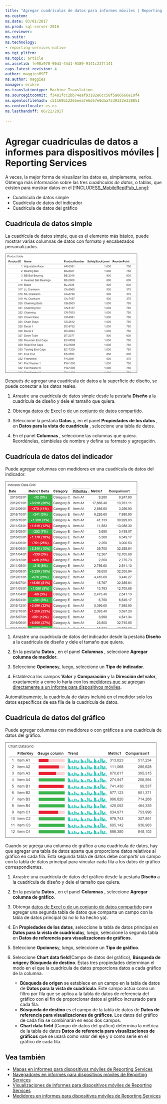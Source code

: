 ```yaml
---
title: "Agregar cuadrículas de datos para informes móviles | Reporting Services | Documentos de Microsoft"
ms.custom: 
ms.date: 03/01/2017
ms.prod: sql-server-2016
ms.reviewer: 
ms.suite: 
ms.technology:
- reporting-services-native
ms.tgt_pltfrm: 
ms.topic: article
ms.assetid: fe98a970-90d3-44d1-9189-9141c237f141
caps.latest.revision: 4
author: maggiesMSFT
ms.author: maggies
manager: erikre
ms.translationtype: Machine Translation
ms.sourcegitcommit: f3481fcc2bb74eaf93182e6cc58f5a06666e10f4
ms.openlocfilehash: c51169b12265eea7e6d57e0daa7539322e338851
ms.contentlocale: es-es
ms.lasthandoff: 06/22/2017

---
```

# <a name="add-data-grids-to-mobile-reports--reporting-services"></a>Agregar cuadrículas de datos a informes para dispositivos móviles | Reporting Services
A veces, la mejor forma de visualizar los datos es, simplemente, verlos. Obtenga más información sobre las tres *cuadrículas de datos*, o tablas, que existen para mostrar datos en el [!INCLUDE[SS_MobileReptPub_Long](../../includes/ss-mobilereptpub-long.md)]:
* Cuadrícula de datos simple
* Cuadrícula de datos del indicador
* Cuadrícula de datos del gráfico

## <a name="simple-data-grid"></a>Cuadrícula de datos simple
La cuadrícula de datos simple, que es el elemento más básico, puede mostrar varias columnas de datos con formato y encabezados personalizados. 

![mobile-report-simple-data-grid](../../reporting-services/mobile-reports/media/mobile-report-simple-data-grid.png)

Después de agregar una cuadrícula de datos a la superficie de diseño, se puede conectar a los datos reales.

1. Arrastre una cuadrícula de datos simple desde la pestaña **Diseño** a la cuadrícula de diseño y dele el tamaño que quiera.

2. Obtenga [datos de Excel o de un conjunto de datos compartido](../../reporting-services/mobile-reports/data-for-reporting-services-mobile-reports.md).

3. Seleccione la pestaña **Datos** y, en el panel **Propiedades de los datos** , en **Datos para la vista de cuadrícula** , seleccione una tabla de datos.

4. En el panel **Columnas** , seleccione las columnas que quiera. Reordénelas, cámbielas de nombre y defina su formato y agregación. 

 
##  <a name="indicator-data-grid"></a>Cuadrícula de datos del indicador
Puede agregar columnas con medidores en una cuadrícula de datos del indicador.

![mobile-report-indicator-data-grid](../../reporting-services/mobile-reports/media/mobile-report-indicator-data-grid.png)

1. Arrastre una cuadrícula de datos del indicador desde la pestaña **Diseño** a la cuadrícula de diseño y dele el tamaño que quiera.

2. En la pestaña **Datos** , en el panel **Columnas** , seleccione **Agregar columna de medidor**. 

3. Seleccione **Opciones**y, luego, seleccione un **Tipo de indicador**. 

4. Establezca los campos **Valor** y **Comparación** y la **Dirección del valor**, exactamente a como lo haría con los [medidores que se agregan directamente a un informe para dispositivos móviles](../../reporting-services/mobile-reports/add-gauges-to-mobile-reports-reporting-services.md).

Automáticamente, la cuadrícula de datos incluirá en el medidor solo los datos específicos de esa fila de la cuadrícula de datos.  

## <a name="chart-data-grid"></a>Cuadrícula de datos del gráfico
Puede agregar columnas con medidores o con gráficos a una cuadrícula de datos del gráfico. 

![mobile-report-chart-data-grid](../../reporting-services/mobile-reports/media/mobile-report-chart-data-grid.png)

Cuando se agrega una columna de gráfico a una cuadrícula de datos, hay que agregar una tabla de datos aparte que proporcione datos relativos al gráfico en cada fila. Esta segunda tabla de datos debe compartir un campo con la tabla de datos principal para vincular cada fila a los datos de gráfico correspondientes. 

1. Arrastre una cuadrícula de datos del gráfico desde la pestaña **Diseño** a la cuadrícula de diseño y dele el tamaño que quiera.

2. En la pestaña **Datos** , en el panel **Columnas** , seleccione **Agregar columna de gráfico**. 

3. Obtenga [datos de Excel o de un conjunto de datos compartido](../../reporting-services/mobile-reports/data-for-reporting-services-mobile-reports.md) para agregar una segunda tabla de datos que comparta un campo con la tabla de datos principal (si no lo ha hecho ya).

4. En **Propiedades de los datos**, seleccione la tabla de datos principal en **Datos para la vista de cuadrícula**y, luego, seleccione la segunda tabla en **Datos de referencia para visualizaciones de gráficos**.

5. Seleccione **Opciones**y, luego, seleccione un **Tipo de gráfico**.
 
6. Seleccione **Chart data field**(Campo de datos del gráfico), **Búsqueda de origen**y **Búsqueda de destino**. 
   Estas tres propiedades determinan el modo en el que la cuadrícula de datos proporciona datos a cada gráfico de la columna.
   
   *   **Búsqueda de origen** se establece en un campo en la tabla de datos de **Datos para la vista de cuadrícula**. Este campo actúa como un filtro por fila que se aplica a la tabla de datos de referencia del gráfico con el fin de proporcionar datos al gráfico incrustado para cada fila. 
   * **Búsqueda de destino** es el campo de la tabla de datos de **Datos de referencia para visualizaciones de gráficos**. Los datos del gráfico de cada fila se combinarán en esos dos campos.   
   * **Chart data field** (Campo de datos del gráfico) determina la métrica de la tabla de datos **Datos de referencia para visualizaciones de gráficos** que se usará como valor del eje y o como serie en el gráfico de cada fila.  

## <a name="see-also"></a>Vea también 
* [Mapas en informes para dispositivos móviles de Reporting Services](../../reporting-services/mobile-reports/maps-in-reporting-services-mobile-reports.md)
* [Navegadores en informes para dispositivos móviles de Reporting Services](../../reporting-services/mobile-reports/add-navigators-to-reporting-services-mobile-reports.md)
* [Visualizaciones de informes para dispositivos móviles de Reporting Services](../../reporting-services/mobile-reports/add-visualizations-to-reporting-services-mobile-reports.md)
* [Medidores en informes para dispositivos móviles de Reporting Services](../../reporting-services/mobile-reports/add-gauges-to-mobile-reports-reporting-services.md)  
 
  

